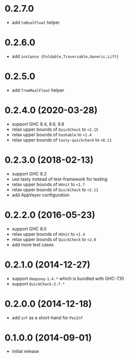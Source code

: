 # 0.2.7.0

* add `toRealFloat` helper

# 0.2.6.0

* add `instance {Foldable,Traversable,Generic,Lift}`

# 0.2.5.0

* add `fromRealFloat` helper

# 0.2.4.0 (2020-03-28)

* support GHC 8.4, 8.6, 8.8
* relax upper bounds of `QuickCheck` to `<2.15`
* relax upper bounds of `hashable` to `<1.4`
* relax upper bounds of `tasty-quickcheck` to `<0.11`

# 0.2.3.0 (2018-02-13)

* support GHC 8.2
* use tasty instead of test-framework for testing
* relax upper bounds of `HUnit` to `<1.7`
* relax upper bounds of `QuickCheck` to `<2.11`
* add AppVeyor configuration

# 0.2.2.0 (2016-05-23)

* support GHC 8.0
* relax upper bounds of `HUnit` to `<1.4`
* relax upper bounds of `QuickCheck` to `<2.9`
* add more test cases

# 0.2.1.0 (2014-12-27)

* support `deepseq-1.4.*` which is bundled with GHC-7.10
* support `QuickCheck-2.7.*`

# 0.2.0.0 (2014-12-18)

* add `inf` as a short-hand for `PosInf`

# 0.1.0.0 (2014-09-01)

* initial release
